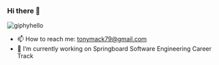 ### Hi there 👋

![giphyhello](https://user-images.githubusercontent.com/96212871/183928951-8b29322a-0542-4a0a-9c6c-b5de443745ce.gif)

- 📫 How to reach me: tonymack79@gmail.com
- 🔭 I’m currently working on Springboard Software Engineering Career Track
<!--
**tonymack79/tonymack79** is a ✨ _special_ ✨ repository because its `README.md` (this file) appears on your GitHub profile.

Here are some ideas to get you started:


- 🌱 I’m currently learning ...
- 👯 I’m looking to collaborate on ...
- 🤔 I’m looking for help with ...
- 💬 Ask me about ...

- 😄 Pronouns: ...
- ⚡ Fun fact: ...
-->
